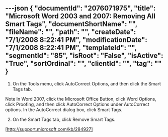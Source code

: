 ---json
{
  "documentId": "2076071975",
  "title": "Microsoft Word 2003 and 2007: Removing All Smart Tags",
  "documentShortName": "",
  "fileName": "",
  "path": "",
  "createDate": "7/1/2008 8:22:41 PM",
  "modificationDate": "7/1/2008 8:22:41 PM",
  "templateId": "",
  "segmentId": "85",
  "isRoot": "False",
  "isActive": "True",
  "sortOrdinal": "",
  "clientId": "",
  "tag": ""
}
---

1. On the Tools menu, click AutoCorrect Options, and then click the Smart Tags tab.

Note In Word 2007, click the Microsoft Office Button, click Word Options, click Proofing, and then click AutoCorrect Options under AutoCorrect options. In the AutoCorrect dialog box, click Smart Tags.

2. On the Smart Tags tab, click Remove Smart Tags.

[http://support.microsoft.com/kb/284927]
